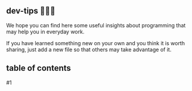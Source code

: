 ## dev-tips 🚀🚀🚀

We hope you can find here some useful insights about programming that may help you in everyday work.

If you have learned something new on your own and you think it is worth sharing, just add a new file so that others may take advantage of it. 

## table of contents 

#1 
